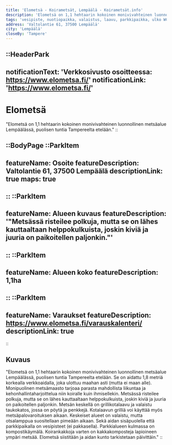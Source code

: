 ```yaml
---
title: 'Elometsä - Koirametsät, Lempäälä - Koirametsät.info'
description: 'Elometsä on 1,1 hehtaarin kokoinen monivivahteinen luonnollinen metsäalue Lempäälässä, puolisen tuntia Tampereelta etelään.'
tags: 'vesipiste, nuotiopaikka, valaistus, laavu, parkkipaikka, ulko WC'
address: 'Valtolantie 61, 37500 Lempäälä'
city: 'Lempäälä'
closeBy: 'Tampere'
---
```


::HeaderPark
---
notificationText: 'Verkkosivusto osoitteessa: https://www.elometsa.fi/'
notificationLink: 'https://www.elometsa.fi/'
---
# Elometsä
"Elometsä on 1,1 hehtaarin kokoinen monivivahteinen luonnollinen metsäalue Lempäälässä, puolisen tuntia Tampereelta etelään."
::

::BodyPage
::ParkItem
---
featureName: Osoite
featureDescription: Valtolantie 61, 37500 Lempäälä
descriptionLink: true
maps: true
---
::
::ParkItem
---
featureName: Alueen kuvaus
featureDescription: '"Metsässä risteilee polkuja, mutta se on lähes kauttaaltaan helppokulkuista, joskin kiviä ja juuria on paikoitellen paljonkin."'
---
::
::ParkItem
---
featureName: Alueen koko
featureDescription: 1,1ha
---
::
::ParkItem
---
featureName: Varaukset
featureDescription: https://www.elometsa.fi/varauskalenteri/
descriptionLink: true
---
::
## Kuvaus
"Elometsä on 1,1 hehtaarin kokoinen monivivahteinen luonnollinen metsäalue Lempäälässä, puolisen tuntia Tampereelta etelään. Se on aidattu 1,8 metriä korkealla verkkoaidalla, joka ulottuu maahan asti (mutta ei maan alle). Monipuolinen metsämaasto tarjoaa parasta mahdollista liikuntaa ja kehonhallintaharjoittelua niin koiralle kuin ihmisellekin. Metsässä risteilee polkuja, mutta se on lähes kauttaaltaan helppokulkuista, joskin kiviä ja juuria on paikoitellen paljonkin. Metsän keskellä on grillikotalaavu ja valaistu taukokatos, jossa on pöytä ja penkkejä. Kotalaavun grilliä voi käyttää myös metsäpalovaroituksen aikaan. Keskeiset alueet on valaistu, mutta otsalamppua suositellaan pimeään aikaan. Sekä aidan sisäpuolella että parkkipaikalla on vesipisteet (ei pakkasella). Parkkialueen kulmassa on kompostikäymälä. Koirankakkoja varten on kakkakomposteja lapioineen ympäri metsää. Elometsä siistitään ja aidan kunto tarkistetaan päivittäin."
::